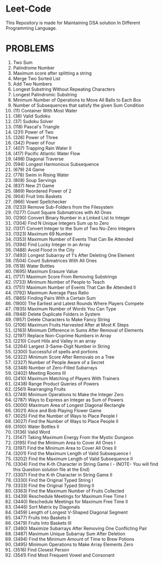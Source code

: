 # Leet-Code
This Repository is made for Maintaining DSA solution In Different Programming Language.

# PROBLEMS
1. Two Sum
2. Palindrome Number
3. Maximum score after splitting a string
4. Merge Two Sorted List
5. Add Two Numbers
6. Longest Substring Without Repeating Characters
7. Longest Palindromic Substring
8. Minimum Number of Operations to Move All Balls to Each Box
9. Number of Subsequences that satisfy the given Sum Condition
10. (11) Container With Most Water
11. (36) Valid Sudoku
12. (37) Sudoku Solver
13. (118) Pascal's Triangle
14. (231) Power of Two
15. (326) Power of Three
16. (342) Power of Four
17. (407) Trapping Rain Water II
18. (417) Pacific Atlantic Water Flow
19. (498) Diagonal Traverse
20. (594) Longest Harmonious Subsequence
21. (679) 24 Game
22. (778) Swim in Rising Water
23. (808) Soup Servings
24. (837) New 21 Game
25. (869) Reordered Power of 2
26. (904) Fruit Into Baskets
27. (966) Vowel Spellchecker
28. (1233) Remove Sub-Folders from the Filesystem
29. (1277) Count Square Submatrices with All Ones
30. (1290) Convert Binary Number in a Linked List to Integer
31. (1304) Find N Unique Integers Sum up to Zero
32. (1317) Convert Integer to the Sum of Two No-Zero Integers
33. (1323) Maximum 69 Number
34. (1353) Maximum Number of Events That Can Be Attended
35. (1394) Find Lucky Integer in an Array
36. (1488) Avoid Flood in the City
37. (1493) Longest Subarray of 1's After Deleting One Element
38. (1504) Count Submatrices With All Ones
39. (1518) Water Bottles
40. (1695) Maximum Erasure Value
41. (1717) Maximum Score From Removing Substrings
42. (1733) Minimum Number of People to Teach
43. (1751) Maximum Number of Events That Can Be Attended II
44. (1792) Maximum Average Pass Ratio
45. (1865) Finding Pairs With a Certain Sum
46. (1900) The Earliest and Latest Rounds Where Players Compete
47. (1935) Maximum Number of Words You Can Type
48. (1948) Delete Duplicate Folders in System
49. (1957) Delete Characters to Make Fancy String
50. (2106) Maximum Fruits Harvested After at Most K Steps
51. (2163) Minimum Difference in Sums After Removal of Elements
52. (2197) Replace Non-Coprime Numbers in Array
53. (2210) Count Hiils and Valley in an array
54. (2264) Largest 3-Same-Digit Number in String
55. (2300) Successful of spells and portions
56. (2322) Minimum Score After Removals on a Tree
57. (2327) Number of People Aware of a Secret
58. (2348) Number of Zero-Filled Subarrays
59. (2402) Meeting Rooms III
60. (2410) Maximum Matching of Players With Trainers
61. (2438) Range Product Queries of Powers
62. (2561) Rearranging Fruits
63. (2749) Minimum Operations to Make the Integer Zero
64. (2787) Ways to Express an Integer as Sum of Powers
65. (3000) Maximum Area of Longest Diagonal Rectangle
66. (3021) Alice and Bob Playing Flower Game
67. (3025) Find the Number of Ways to Place People I
68. (3027) Find the Number of Ways to Place People II
69. (3100) Water Bottles II
70. (3136) Valid Word
71. (3147) Taking Maximum Energy From the Mystic Dungeon
72. (3195) Find the Minimum Area to Cover All Ones I
73. (3197) Find the Minimum Area to Cover All Ones II
74. (3201) Find the Maximum Length of Valid Subsequence I
75. (3202) Find the Maximum Length of Valid Subsequence II
71. (3304) Find the K-th Character in String Game I - (NOTE- You will find this Question solution file at the End)
70. (3307) Find the K-th Character in String Game II
71. (3330) Find the Original Typed String I
72. (3333) Find the Original Typed String II
73. (3363) Find the Maximum Number of Fruits Collected
74. (3439) Reschedule Meetings for Maximum Free Time I
75. (3440) Reschedule Meetings for Maximum Free Time II
76. (3446) Sort Matrix by Diagonals
77. (3459) Length of Longest V-Shaped Diagonal Segment
78. (3477) Fruits Into Baskets II
79. (3479) Fruits Into Baskets III
80. (3480) Maximize Subarrays After Removing One Conflicting Pair
67. (3487) Maximum Unique Subarray Sum After Deletion
68. (3494) Find the Minimum Amount of Time to Brew Potions
69. (3495) Minimum Operations to Make Array Elements Zero
70. (3516) Find Closest Person
71. (3541) Find Most Frequent Vowel and Consonant




